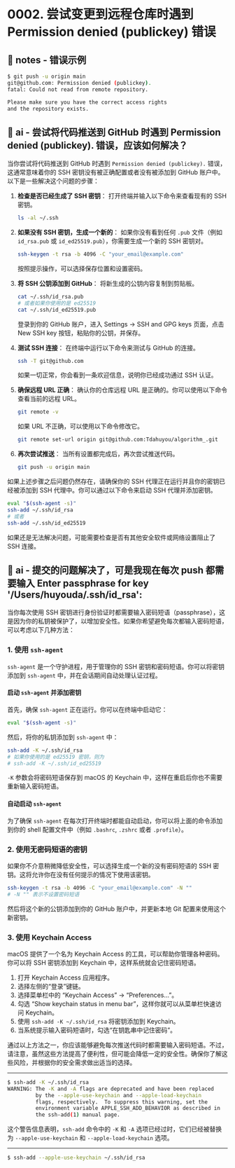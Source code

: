 # 0002. 尝试变更到远程仓库时遇到 Permission denied (publickey) 错误

## 📒 notes - 错误示例

```bash
$ git push -u origin main
git@github.com: Permission denied (publickey).
fatal: Could not read from remote repository.

Please make sure you have the correct access rights
and the repository exists.
```

## 🤖 ai - 尝试将代码推送到 GitHub 时遇到 Permission denied (publickey). 错误，应该如何解决？

当你尝试将代码推送到 GitHub 时遇到 `Permission denied (publickey).` 错误，这通常意味着你的 SSH 密钥没有被正确配置或者没有被添加到 GitHub 账户中。以下是一些解决这个问题的步骤：

1. **检查是否已经生成了 SSH 密钥**：
   打开终端并输入以下命令来查看现有的 SSH 密钥。
   ```bash
   ls -al ~/.ssh
   ```

2. **如果没有 SSH 密钥，生成一个新的**：
   如果你没有看到任何 `.pub` 文件（例如 `id_rsa.pub` 或 `id_ed25519.pub`），你需要生成一个新的 SSH 密钥对。
   ```bash
   ssh-keygen -t rsa -b 4096 -C "your_email@example.com"
   ```
   按照提示操作，可以选择保存位置和设置密码。

3. **将 SSH 公钥添加到 GitHub**：
   将新生成的公钥内容复制到剪贴板。
   ```bash
   cat ~/.ssh/id_rsa.pub
   # 或者如果你使用的是 ed25519
   cat ~/.ssh/id_ed25519.pub
   ```
   登录到你的 GitHub 账户，进入 Settings -> SSH and GPG keys 页面，点击 New SSH key 按钮，粘贴你的公钥，并保存。

4. **测试 SSH 连接**：
   在终端中运行以下命令来测试与 GitHub 的连接。
   ```bash
   ssh -T git@github.com
   ```
   如果一切正常，你会看到一条欢迎信息，说明你已经成功通过 SSH 认证。

5. **确保远程 URL 正确**：
   确认你的仓库远程 URL 是正确的。你可以使用以下命令查看当前的远程 URL。
   ```bash
   git remote -v
   ```
   如果 URL 不正确，可以使用以下命令修改它。
   ```bash
   git remote set-url origin git@github.com:Tdahuyou/algorithm_.git
   ```

6. **再次尝试推送**：
   当所有设置都完成后，再次尝试推送代码。
   ```bash
   git push -u origin main
   ```

如果上述步骤之后问题仍然存在，请确保你的 SSH 代理正在运行并且你的密钥已经被添加到 SSH 代理中。你可以通过以下命令来启动 SSH 代理并添加密钥。
```bash
eval "$(ssh-agent -s)"
ssh-add ~/.ssh/id_rsa
# 或者
ssh-add ~/.ssh/id_ed25519
```

如果还是无法解决问题，可能需要检查是否有其他安全软件或网络设置阻止了 SSH 连接。

## 🤖 ai - 提交的问题解决了，可是我现在每次 push 都需要输入 Enter passphrase for key '/Users/huyouda/.ssh/id_rsa':

当你每次使用 SSH 密钥进行身份验证时都需要输入密码短语（passphrase），这是因为你的私钥被保护了，以增加安全性。如果你希望避免每次都输入密码短语，可以考虑以下几种方法：

### 1. 使用 `ssh-agent`
`ssh-agent` 是一个守护进程，用于管理你的 SSH 密钥和密码短语。你可以将密钥添加到 `ssh-agent` 中，并在会话期间自动处理认证过程。

#### 启动 `ssh-agent` 并添加密钥
首先，确保 `ssh-agent` 正在运行。你可以在终端中启动它：
```bash
eval "$(ssh-agent -s)"
```

然后，将你的私钥添加到 `ssh-agent` 中：
```bash
ssh-add -K ~/.ssh/id_rsa
# 如果你使用的是 ed25519 密钥，则为
# ssh-add -K ~/.ssh/id_ed25519
```

`-K` 参数会将密码短语保存到 macOS 的 Keychain 中，这样在重启后你也不需要重新输入密码短语。

#### 自动启动 `ssh-agent`
为了确保 `ssh-agent` 在每次打开终端时都能自动启动，你可以将上面的命令添加到你的 shell 配置文件中（例如 `.bashrc`, `.zshrc` 或者 `.profile`）。

### 2. 使用无密码短语的密钥
如果你不介意稍微降低安全性，可以选择生成一个新的没有密码短语的 SSH 密钥。这将允许你在没有任何提示的情况下使用该密钥。

```bash
ssh-keygen -t rsa -b 4096 -C "your_email@example.com" -N ""
# -N "" 表示不设置密码短语
```

然后将这个新的公钥添加到你的 GitHub 账户中，并更新本地 Git 配置来使用这个新密钥。

### 3. 使用 Keychain Access
macOS 提供了一个名为 Keychain Access 的工具，可以帮助你管理各种密码。你可以将 SSH 密钥添加到 Keychain 中，这样系统就会记住密码短语。

1. 打开 Keychain Access 应用程序。
2. 选择左侧的“登录”键链。
3. 选择菜单栏中的 “Keychain Access” -> “Preferences...”。
4. 勾选 “Show keychain status in menu bar”，这样你就可以从菜单栏快速访问 Keychain。
5. 使用 `ssh-add -K ~/.ssh/id_rsa` 将密钥添加到 Keychain。
6. 当系统提示输入密码短语时，勾选“在钥匙串中记住密码”。

通过以上方法之一，你应该能够避免每次推送代码时都需要输入密码短语。不过，请注意，虽然这些方法提高了便利性，但可能会降低一定的安全性。确保你了解这些风险，并根据你的安全需求做出适当的选择。

---

```bash
$ ssh-add -K ~/.ssh/id_rsa
WARNING: The -K and -A flags are deprecated and have been replaced
         by the --apple-use-keychain and --apple-load-keychain
         flags, respectively.  To suppress this warning, set the
         environment variable APPLE_SSH_ADD_BEHAVIOR as described in
         the ssh-add(1) manual page.
```

这个警告信息表明，`ssh-add` 命令中的 `-K` 和 `-A` 选项已经过时，它们已经被替换为 `--apple-use-keychain` 和 `--apple-load-keychain` 选项。

---

```bash
$ ssh-add --apple-use-keychain ~/.ssh/id_rsa
```